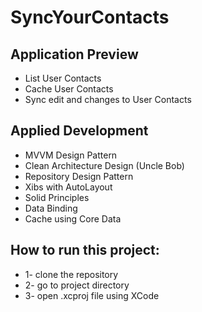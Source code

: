 # SyncYourContacts

## Application Preview
- List User Contacts  
- Cache User Contacts
- Sync edit and changes to User Contacts

## Applied Development

 - MVVM Design Pattern 
 - Clean Architecture Design (Uncle Bob) 
- Repository Design Pattern 
- Xibs with AutoLayout 
- Solid Principles 
- Data Binding 
- Cache using Core Data 
  
## How to run this project:
 * 1- clone the repository 
 * 2- go to project directory
 * 3- open .xcproj file using XCode
